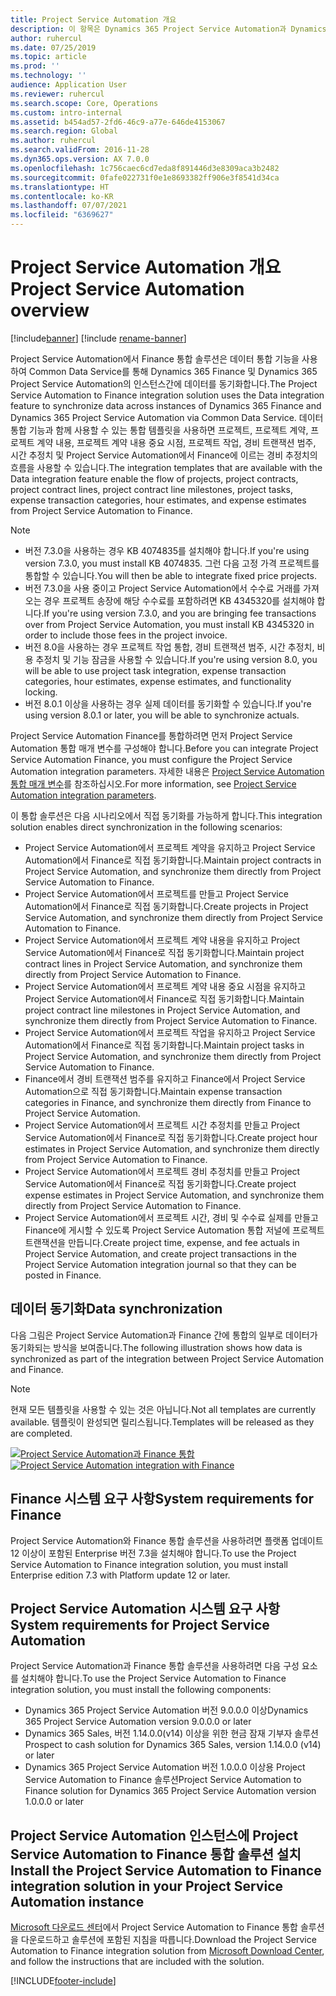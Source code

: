 ```yaml
---
title: Project Service Automation 개요
description: 이 항목은 Dynamics 365 Project Service Automation과 Dynamics 365 Finance 통합 솔루션에 대한 정보를 제공합니다.
author: ruhercul
ms.date: 07/25/2019
ms.topic: article
ms.prod: ''
ms.technology: ''
audience: Application User
ms.reviewer: ruhercul
ms.search.scope: Core, Operations
ms.custom: intro-internal
ms.assetid: b454ad57-2fd6-46c9-a77e-646de4153067
ms.search.region: Global
ms.author: ruhercul
ms.search.validFrom: 2016-11-28
ms.dyn365.ops.version: AX 7.0.0
ms.openlocfilehash: 1c756caec6cd7eda8f891446d3e8309aca3b2482
ms.sourcegitcommit: 0fafe022731f0e1e8693382ff906e3f8541d34ca
ms.translationtype: HT
ms.contentlocale: ko-KR
ms.lasthandoff: 07/07/2021
ms.locfileid: "6369627"
---
```

# <a name="project-service-automation-overview"></a><span data-ttu-id="f93b4-103">Project Service Automation 개요</span><span class="sxs-lookup"><span data-stu-id="f93b4-103">Project Service Automation overview</span></span>

[!include[banner](../includes/banner.md)]
[!include [rename-banner](~/includes/cc-data-platform-banner.md)]

<span data-ttu-id="f93b4-104">Project Service Automation에서 Finance 통합 솔루션은 데이터 통합 기능을 사용하여 Common Data Service를 통해 Dynamics 365 Finance 및 Dynamics 365 Project Service Automation의 인스턴스간에 데이터를 동기화합니다.</span><span class="sxs-lookup"><span data-stu-id="f93b4-104">The Project Service Automation to Finance integration solution uses the Data integration feature to synchronize data across instances of Dynamics 365 Finance and Dynamics 365 Project Service Automation via Common Data Service.</span></span> <span data-ttu-id="f93b4-105">데이터 통합 기능과 함께 사용할 수 있는 통합 템플릿을 사용하면 프로젝트, 프로젝트 계약, 프로젝트 계약 내용, 프로젝트 계약 내용 중요 시점, 프로젝트 작업, 경비 트랜잭션 범주, 시간 추정치 및 Project Service Automation에서 Finance에 이르는 경비 추정치의 흐름을 사용할 수 있습니다.</span><span class="sxs-lookup"><span data-stu-id="f93b4-105">The integration templates that are available with the Data integration feature enable the flow of projects, project contracts, project contract lines, project contract line milestones, project tasks, expense transaction categories, hour estimates, and expense estimates from Project Service Automation to Finance.</span></span>

> [!NOTE]
> - <span data-ttu-id="f93b4-106">버전 7.3.0을 사용하는 경우 KB 4074835를 설치해야 합니다.</span><span class="sxs-lookup"><span data-stu-id="f93b4-106">If you're using version 7.3.0, you must install KB 4074835.</span></span> <span data-ttu-id="f93b4-107">그런 다음 고정 가격 프로젝트를 통합할 수 있습니다.</span><span class="sxs-lookup"><span data-stu-id="f93b4-107">You will then be able to integrate fixed price projects.</span></span>
> - <span data-ttu-id="f93b4-108">버전 7.3.0을 사용 중이고 Project Service Automation에서 수수료 거래를 가져오는 경우 프로젝트 송장에 해당 수수료를 포함하려면 KB 4345320를 설치해야 합니다.</span><span class="sxs-lookup"><span data-stu-id="f93b4-108">If you're using version 7.3.0, and you are bringing fee transactions over from Project Service Automation, you must install KB 4345320 in order to include those fees in the project invoice.</span></span>
> - <span data-ttu-id="f93b4-109">버전 8.0을 사용하는 경우 프로젝트 작업 통합, 경비 트랜잭션 범주, 시간 추정치, 비용 추정치 및 기능 잠금을 사용할 수 있습니다.</span><span class="sxs-lookup"><span data-stu-id="f93b4-109">If you're using version 8.0, you will be able to use project task integration, expense transaction categories, hour estimates, expense estimates, and functionality locking.</span></span>
> - <span data-ttu-id="f93b4-110">버전 8.0.1 이상을 사용하는 경우 실제 데이터를 동기화할 수 있습니다.</span><span class="sxs-lookup"><span data-stu-id="f93b4-110">If you're using version 8.0.1 or later, you will be able to synchronize actuals.</span></span>

<span data-ttu-id="f93b4-111">Project Service Automation Finance를 통합하려면 먼저 Project Service Automation 통합 매개 변수를 구성해야 합니다.</span><span class="sxs-lookup"><span data-stu-id="f93b4-111">Before you can integrate Project Service Automation Finance, you must configure the Project Service Automation integration parameters.</span></span> <span data-ttu-id="f93b4-112">자세한 내용은 [Project Service Automation 통합 매개 변수](PSA-parameters.md)를 참조하십시오.</span><span class="sxs-lookup"><span data-stu-id="f93b4-112">For more information, see [Project Service Automation integration parameters](PSA-parameters.md).</span></span>

<span data-ttu-id="f93b4-113">이 통합 솔루션은 다음 시나리오에서 직접 동기화를 가능하게 합니다.</span><span class="sxs-lookup"><span data-stu-id="f93b4-113">This integration solution enables direct synchronization in the following scenarios:</span></span>

- <span data-ttu-id="f93b4-114">Project Service Automation에서 프로젝트 계약을 유지하고 Project Service Automation에서 Finance로 직접 동기화합니다.</span><span class="sxs-lookup"><span data-stu-id="f93b4-114">Maintain project contracts in Project Service Automation, and synchronize them directly from Project Service Automation to Finance.</span></span>
- <span data-ttu-id="f93b4-115">Project Service Automation에서 프로젝트를 만들고 Project Service Automation에서 Finance로 직접 동기화합니다.</span><span class="sxs-lookup"><span data-stu-id="f93b4-115">Create projects in Project Service Automation, and synchronize them directly from Project Service Automation to Finance.</span></span>
- <span data-ttu-id="f93b4-116">Project Service Automation에서 프로젝트 계약 내용을 유지하고 Project Service Automation에서 Finance로 직접 동기화합니다.</span><span class="sxs-lookup"><span data-stu-id="f93b4-116">Maintain project contract lines in Project Service Automation, and synchronize them directly from Project Service Automation to Finance.</span></span>
- <span data-ttu-id="f93b4-117">Project Service Automation에서 프로젝트 계약 내용 중요 시점을 유지하고 Project Service Automation에서 Finance로 직접 동기화합니다.</span><span class="sxs-lookup"><span data-stu-id="f93b4-117">Maintain project contract line milestones in Project Service Automation, and synchronize them directly from Project Service Automation to Finance.</span></span>
- <span data-ttu-id="f93b4-118">Project Service Automation에서 프로젝트 작업을 유지하고 Project Service Automation에서 Finance로 직접 동기화합니다.</span><span class="sxs-lookup"><span data-stu-id="f93b4-118">Maintain project tasks in Project Service Automation, and synchronize them directly from Project Service Automation to Finance.</span></span>
- <span data-ttu-id="f93b4-119">Finance에서 경비 트랜잭션 범주를 유지하고 Finance에서 Project Service Automation으로 직접 동기화합니다.</span><span class="sxs-lookup"><span data-stu-id="f93b4-119">Maintain expense transaction categories in Finance, and synchronize them directly from Finance to Project Service Automation.</span></span>
- <span data-ttu-id="f93b4-120">Project Service Automation에서 프로젝트 시간 추정치를 만들고 Project Service Automation에서 Finance로 직접 동기화합니다.</span><span class="sxs-lookup"><span data-stu-id="f93b4-120">Create project hour estimates in Project Service Automation, and synchronize them directly from Project Service Automation to Finance.</span></span>
- <span data-ttu-id="f93b4-121">Project Service Automation에서 프로젝트 경비 추정치를 만들고 Project Service Automation에서 Finance로 직접 동기화합니다.</span><span class="sxs-lookup"><span data-stu-id="f93b4-121">Create project expense estimates in Project Service Automation, and synchronize them directly from Project Service Automation to Finance.</span></span>
- <span data-ttu-id="f93b4-122">Project Service Automation에서 프로젝트 시간, 경비 및 수수료 실제를 만들고 Finance에 게시할 수 있도록 Project Service Automation 통합 저널에 프로젝트 트랜잭션을 만듭니다.</span><span class="sxs-lookup"><span data-stu-id="f93b4-122">Create project time, expense, and fee actuals in Project Service Automation, and create project transactions in the Project Service Automation integration journal so that they can be posted in Finance.</span></span>

## <a name="data-synchronization"></a><span data-ttu-id="f93b4-123">데이터 동기화</span><span class="sxs-lookup"><span data-stu-id="f93b4-123">Data synchronization</span></span>

<span data-ttu-id="f93b4-124">다음 그림은 Project Service Automation과 Finance 간에 통합의 일부로 데이터가 동기화되는 방식을 보여줍니다.</span><span class="sxs-lookup"><span data-stu-id="f93b4-124">The following illustration shows how data is synchronized as part of the integration between Project Service Automation and Finance.</span></span>

> [!NOTE]
> <span data-ttu-id="f93b4-125">현재 모든 템플릿을 사용할 수 있는 것은 아닙니다.</span><span class="sxs-lookup"><span data-stu-id="f93b4-125">Not all templates are currently available.</span></span> <span data-ttu-id="f93b4-126">템플릿이 완성되면 릴리스됩니다.</span><span class="sxs-lookup"><span data-stu-id="f93b4-126">Templates will be released as they are completed.</span></span>

<span data-ttu-id="f93b4-127">[![Project Service Automation과 Finance 통합](./media/PSA-integration.png)](./media/PSA-integration.png)</span><span class="sxs-lookup"><span data-stu-id="f93b4-127">[![Project Service Automation integration with Finance](./media/PSA-integration.png)](./media/PSA-integration.png)</span></span>

## <a name="system-requirements-for-finance"></a><span data-ttu-id="f93b4-128">Finance 시스템 요구 사항</span><span class="sxs-lookup"><span data-stu-id="f93b4-128">System requirements for Finance</span></span>

<span data-ttu-id="f93b4-129">Project Service Automation와 Finance 통합 솔루션을 사용하려면 플랫폼 업데이트 12 이상이 포함된 Enterprise 버전 7.3을 설치해야 합니다.</span><span class="sxs-lookup"><span data-stu-id="f93b4-129">To use the Project Service Automation to Finance integration solution, you must install Enterprise edition 7.3 with Platform update 12 or later.</span></span>

## <a name="system-requirements-for-project-service-automation"></a><span data-ttu-id="f93b4-130">Project Service Automation 시스템 요구 사항</span><span class="sxs-lookup"><span data-stu-id="f93b4-130">System requirements for Project Service Automation</span></span>

<span data-ttu-id="f93b4-131">Project Service Automation과 Finance 통합 솔루션을 사용하려면 다음 구성 요소를 설치해야 합니다.</span><span class="sxs-lookup"><span data-stu-id="f93b4-131">To use the Project Service Automation to Finance integration solution, you must install the following components:</span></span>

- <span data-ttu-id="f93b4-132">Dynamics 365 Project Service Automation 버전 9.0.0.0 이상</span><span class="sxs-lookup"><span data-stu-id="f93b4-132">Dynamics 365 Project Service Automation version 9.0.0.0 or later</span></span>
- <span data-ttu-id="f93b4-133">Dynamics 365 Sales, 버전 1.14.0.0(v14) 이상을 위한 현금 잠재 기부자 솔루션</span><span class="sxs-lookup"><span data-stu-id="f93b4-133">Prospect to cash solution for Dynamics 365 Sales, version 1.14.0.0 (v14) or later</span></span>
- <span data-ttu-id="f93b4-134">Dynamics 365 Project Service Automation 버전 1.0.0.0 이상용 Project Service Automation to Finance 솔루션</span><span class="sxs-lookup"><span data-stu-id="f93b4-134">Project Service Automation to Finance solution for Dynamics 365 Project Service Automation version 1.0.0.0 or later</span></span>

## <a name="install-the-project-service-automation-to-finance-integration-solution-in-your-project-service-automation-instance"></a><span data-ttu-id="f93b4-135">Project Service Automation 인스턴스에 Project Service Automation to Finance 통합 솔루션 설치</span><span class="sxs-lookup"><span data-stu-id="f93b4-135">Install the Project Service Automation to Finance integration solution in your Project Service Automation instance</span></span>

<span data-ttu-id="f93b4-136">[Microsoft 다운로드 센터](https://www.microsoft.com/download/details.aspx?id=57016)에서 Project Service Automation to Finance 통합 솔루션을 다운로드하고 솔루션에 포함된 지침을 따릅니다.</span><span class="sxs-lookup"><span data-stu-id="f93b4-136">Download the Project Service Automation to Finance integration solution from [Microsoft Download Center](https://www.microsoft.com/download/details.aspx?id=57016), and follow the instructions that are included with the solution.</span></span>


[!INCLUDE[footer-include](../includes/footer-banner.md)]